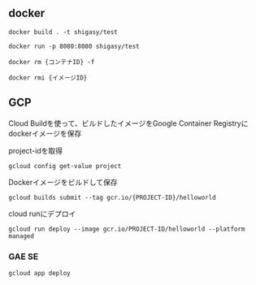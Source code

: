 
## docker

```
docker build . -t shigasy/test
```

```
docker run -p 8080:8080 shigasy/test
```

```
docker rm {コンテナID} -f
```

```
docker rmi {イメージID}
```

## GCP

Cloud Buildを使って、ビルドしたイメージをGoogle Container Registryにdockerイメージを保存

project-idを取得
```
gcloud config get-value project
```

Dockerイメージをビルドして保存
```
gcloud builds submit --tag gcr.io/{PROJECT-ID}/helloworld
```

cloud runにデプロイ
```
gcloud run deploy --image gcr.io/PROJECT-ID/helloworld --platform managed
```

### GAE SE
```
gcloud app deploy
```